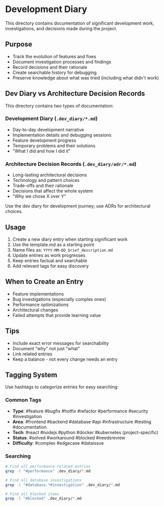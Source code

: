 # Development Diary

This directory contains documentation of significant development work, investigations, and decisions made during the project.

## Purpose

- Track the evolution of features and fixes
- Document investigation processes and findings  
- Record decisions and their rationale
- Create searchable history for debugging
- Preserve knowledge about what was tried (including what didn't work)

## Dev Diary vs Architecture Decision Records

This directory contains two types of documentation:

### Development Diary (`.dev_diary/*.md`)
- Day-to-day development narrative
- Implementation details and debugging sessions
- Feature development progress
- Temporary problems and their solutions
- "What I did and how I did it"

### Architecture Decision Records (`.dev_diary/adr/*.md`)
- Long-lasting architectural decisions
- Technology and pattern choices
- Trade-offs and their rationale
- Decisions that affect the whole system
- "Why we chose X over Y"

Use the dev diary for development journey; use ADRs for architectural choices.

## Usage

1. Create a new diary entry when starting significant work
2. Use the template.md as a starting point
3. Name files as: `YYYY-MM-DD_brief_description.md`
4. Update entries as work progresses
5. Keep entries factual and searchable
6. Add relevant tags for easy discovery

## When to Create an Entry

- Feature implementations
- Bug investigations (especially complex ones)
- Performance optimizations  
- Architectural changes
- Failed attempts that provide learning value

## Tips

- Include exact error messages for searchability
- Document "why" not just "what"
- Link related entries
- Keep a balance - not every change needs an entry

## Tagging System

Use hashtags to categorize entries for easy searching:

### Common Tags
- **Type**: #feature #bugfix #hotfix #refactor #performance #security #investigation
- **Area**: #frontend #backend #database #api #infrastructure #testing #documentation  
- **Tech**: #react #nodejs #python #docker #kubernetes (project-specific)
- **Status**: #solved #workaround #blocked #needsreview
- **Difficulty**: #complex #edgecase #dataissue

### Searching
```bash
# Find all performance-related entries
grep -l "#performance" .dev_diary/*.md

# Find all database investigations  
grep -l "#database.*#investigation" .dev_diary/*.md

# Find all blocked items
grep -l "#blocked" .dev_diary/*.md
```